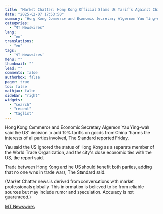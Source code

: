 ```yaml
---
title: "Market Chatter: Hong Kong Official Slams US Tariffs Against China"
date: "2025-02-07 17:53:50"
summary: "Hong Kong Commerce and Economic Secretary Algernon Yau Ying-wah said the US' decision to add 10% tariffs on goods from China \"harms the interests of all parties involved, The Standard reported Friday. Yau said the US ignored the status of Hong Kong as a separate member of the World Trade..."
categories:
  - "MT Newswires"
lang:
  - "en"
translations:
  - "en"
tags:
  - "MT Newswires"
menu: ""
thumbnail: ""
lead: ""
comments: false
authorbox: false
pager: true
toc: false
mathjax: false
sidebar: "right"
widgets:
  - "search"
  - "recent"
  - "taglist"
---
```


Hong Kong Commerce and Economic Secretary Algernon Yau Ying-wah said the US' decision to add 10% tariffs on goods from China "harms the interests of all parties involved, The Standard reported Friday.

Yau said the US ignored the status of Hong Kong as a separate member of the World Trade Organization, and the city's close economic ties with the US, the report said.

Trade between Hong Kong and he US should benefit both parties, adding that no one wins in trade wars, The Standard said.

(Market Chatter news is derived from conversations with market professionals globally. This information is believed to be from reliable sources but may include rumor and speculation. Accuracy is not guaranteed.)

[MT Newswires](https://www.tradingview.com/news/mtnewswires.com:20250207:G2465061:0/)
